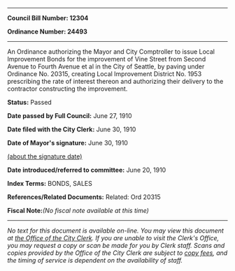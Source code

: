 

********

**Council Bill Number: 12304**
   
**Ordinance Number: 24493**
********

 An Ordinance authorizing the Mayor and City Comptroller to issue Local Improvement Bonds for the improvement of Vine Street from Second Avenue to Fourth Avenue et al in the City of Seattle, by paving under Ordinance No. 20315, creating Local Improvement District No. 1953 prescribing the rate of interest thereon and authorizing their delivery to the contractor constructing the improvement.

**Status:** Passed
   
**Date passed by Full Council:** June 27, 1910
   
**Date filed with the City Clerk:** June 30, 1910
   
**Date of Mayor's signature:** June 30, 1910
   
[(about the signature date)](/~public/approvaldate.htm)
   
   
   
**Date introduced/referred to committee:** June 20, 1910
   
   
**Index Terms:** BONDS, SALES

**References/Related Documents:** Related: Ord 20315

**Fiscal Note:**_(No fiscal note available at this time)_
********

_No text for this document is available on-line. You may view this document at [the Office of the City Clerk](http://www.seattle.gov/leg/clerk/contactUs.htm). If you are unable to visit the Clerk's Office, you may request a copy or scan be made for you by Clerk staff. Scans and copies provided by the Office of the City Clerk are subject to [copy fees](http://clerk.seattle.gov/~public/clerkfees.htm), and the timing of service is dependent on the availability of staff._

